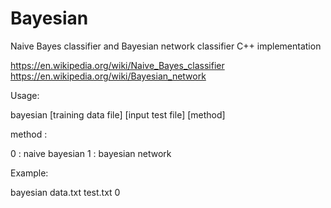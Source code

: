 # Bayesian
Naive Bayes classifier and Bayesian network classifier C++ implementation

https://en.wikipedia.org/wiki/Naive_Bayes_classifier
https://en.wikipedia.org/wiki/Bayesian_network

Usage:

bayesian [training data file] [input test file] [method]

method :

0 : naive bayesian
1 : bayesian network


Example:

bayesian data.txt test.txt 0

